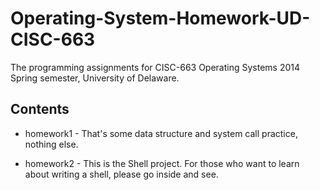 Operating-System-Homework-UD-CISC-663
=====================================

The programming assignments for CISC-663 Operating Systems 2014 Spring semester, University of Delaware.

Contents
----------
* homework1 - That's some data structure and system call practice, nothing else.

* homework2 - This is the Shell project. For those who want to learn about writing a shell, please go inside and see.
